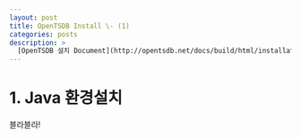 ```yaml
---
layout: post
title: OpenTSDB Install \- (1)
categories: posts
description: >
  [OpenTSDB 설치 Document](http://opentsdb.net/docs/build/html/installation.html)를 참고하여 작성하였습니다.
---
```


# 1. Java 환경설치
블라블라!
